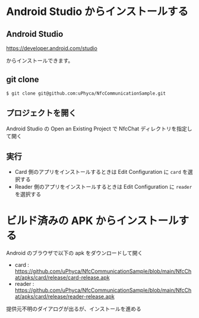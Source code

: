# Android Studio からインストールする

## Android Studio

https://developer.android.com/studio

からインストールできます。

## git clone

```
$ git clone git@github.com:uPhyca/NfcCommunicationSample.git
```

## プロジェクトを開く

Android Studio の Open an Existing Project で NfcChat ディレクトリを指定して開く

## 実行

* Card 側のアプリをインストールするときは Edit Configuration に `card` を選択する
* Reader 側のアプリをインストールするときは Edit Configuration に `reader` を選択する



# ビルド済みの APK からインストールする

Android のブラウザで以下の apk をダウンロードして開く

* card : https://github.com/uPhyca/NfcCommunicationSample/blob/main/NfcChat/apks/card/release/card-release.apk
* reader : https://github.com/uPhyca/NfcCommunicationSample/blob/main/NfcChat/apks/card/release/reader-release.apk

提供元不明のダイアログが出るが、インストールを進める
